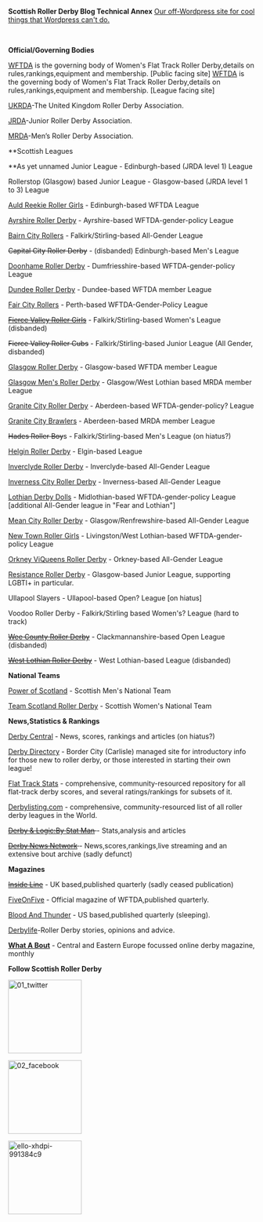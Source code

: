 **Scottish Roller Derby Blog Technical Annex**
[Our off-Wordpress site for cool things that Wordpress can't do.](https://aoanla.pythonanywhere.com/index.html)

 

**Official/Governing Bodies**

[WFTDA](https://wftda.com/) is the governing body of Women's Flat Track Roller Derby,details on rules,rankings,equipment and membership. [Public facing site]
[WFTDA](https://wftda.org/) is the governing body of Women's Flat Track Roller Derby,details on rules,rankings,equipment and membership. [League facing site]

[UKRDA](http://ukrda.org.uk/)-The United Kingdom Roller Derby Association.

[JRDA](http://www.juniorrollerderby.org/)-Junior Roller Derby Association.

[MRDA](http://www.mensrollerderbyassociation.com/)-Men’s Roller Derby Association.

**Scottish Leagues


**As yet unnamed Junior League - Edinburgh-based (JRDA level 1) League

Rollerstop (Glasgow) based Junior League - Glasgow-based (JRDA level 1 to 3) League

[Auld Reekie Roller Girls](http://arrg.co.uk) - Edinburgh-based WFTDA League

[Ayrshire Roller Derby](https://www.facebook.com/Ayrshire-Roller-Derby-Official-618921518215712/) - Ayrshire-based WFTDA-gender-policy League

[Bairn City Rollers](https://www.facebook.com/BairnCityRollers/) - Falkirk/Stirling-based All-Gender League

<del>Capital City Roller Derby</del> - (disbanded) Edinburgh-based Men's League

[Doonhame Roller Derby](https://www.facebook.com/DoonhameDerbyDolls/) - Dumfriesshire-based WFTDA-gender-policy League

[Dundee Roller Derby](http://dundeerollergirls.wix.com/thedrg) - Dundee-based WFTDA member League

[Fair City Rollers](https://www.facebook.com/FairCityRollers/) - Perth-based WFTDA-Gender-Policy League

[<del>Fierce Valley Roller Girls</del>](http://www.fvrg.co.uk/) - Falkirk/Stirling-based Women's League (disbanded)

<del>Fierce Valley Roller Cubs</del> - Falkirk/Stirling-based Junior League (All Gender, disbanded)

[Glasgow Roller Derby](http://glasgowrollerderby.com) - Glasgow-based WFTDA member League

[Glasgow Men's Roller Derby](https://www.facebook.com/pg/GlasgowMensRollerDerby/) - Glasgow/West Lothian based MRDA member League

[Granite City Roller Derby](http://www.granitecityrollerderby.co.uk/) - Aberdeen-based WFTDA-gender-policy? League

[Granite City Brawlers](https://www.facebook.com/granitecitybrawlers/) - Aberdeen-based MRDA member League

<del>Hades Roller Boy</del>s - Falkirk/Stirling-based Men's League (on hiatus?)

[Helgin Roller Derby](https://helginrollerderby.wordpress.com/) - Elgin-based League

[Inverclyde Roller Derby](https://www.facebook.com/InverclydeRollerDerby/) - Inverclyde-based All-Gender League

[Inverness City Roller Derby](http://www.invernessrollerderby.com/) - Inverness-based All-Gender League

[Lothian Derby Dolls](http://lothianderbydolls.com/) - Midlothian-based WFTDA-gender-policy League [additional All-Gender league in "Fear and Lothian"]

[Mean City Roller Derby](http://www.meancityrollerderby.com/index.php) - Glasgow/Renfrewshire-based All-Gender League

[New Town Roller Girls](http://www.ntrg.uk/) - Livingston/West Lothian-based WFTDA-gender-policy League

[Orkney ViQueens Roller Derby](https://www.facebook.com/OrkneyViqueens/) - Orkney-based All-Gender League

[Resistance Roller Derby](http://resistancerdg.tumblr.com/) - Glasgow-based Junior League, supporting LGBTI+ in particular.

Ullapool Slayers - Ullapool-based Open? League [on hiatus]

Voodoo Roller Derby - Falkirk/Stirling based Women's? League (hard to track)

<del>[Wee County Roller Derby](http://weecrd.wixsite.com/weecrd)</del> - Clackmannanshire-based Open League (disbanded)

[<del>West Lothian Roller Derby</del>](https://www.facebook.com/westlothianrollerderby/) - West Lothian-based League (disbanded)

**National Teams**

[Power of Scotland](https://www.facebook.com/PowerOfScotland/) - Scottish Men's National Team

[Team Scotland Roller Derby](http://teamscotlandrollerderby.com/) - Scottish Women's National Team

**News,Statistics &amp; Rankings**

[Derby Central](http://www.derbycentral.net/) - News, scores, rankings and articles (on hiatus?)

[Derby Directory](http://derbydirectory.info/) - Border City (Carlisle) managed site for introductory info for those new to roller derby, or those interested in starting their own league!

[Flat Track Stats](http://flattrackstats.com/) - comprehensive, community-resourced repository for all flat-track derby scores, and several ratings/rankings for subsets of it.

[Derbylisting.com](http://derbylisting.com/dl/grid/) - comprehensive, community-resourced list of all roller derby leagues in the World.

<del>[Derby &amp; Logic:By Stat Man](http://derbyladder.blogspot.co.uk/) </del>- Stats,analysis and articles

<del>[Derby News Network](http://www.derbynewsnetwork.com/) </del>- News,scores,rankings,live streaming and an extensive bout archive (sadly defunct)

**Magazines**

<del>[Inside Line](http://www.insidelinemagazine.co.uk/about/)</del> - UK based,published quarterly (sadly ceased publication)

[FiveOnFive](http://fiveonfivemag.com/) - Official magazine of WFTDA,published quarterly.

[Blood And Thunder](http://www.bloodandthundermag.com/) - US based,published quarterly (sleeping).

[Derbylife](http://www.derbylife.com/)-Roller Derby stories, opinions and advice.

[**What A Bout**](https://whataboutmagazine.com/) - Central and Eastern Europe focussed online derby magazine, monthly

**Follow Scottish Roller Derby**

[<img class="alignleft size-full wp-image-4730" src="https://scottishrollerderby.files.wordpress.com/2013/04/01_twitter.png" alt="01_twitter" width="150" height="150">](https://twitter.com/ScotRollerDerby)

[<img class="alignleft size-full wp-image-4731" src="https://scottishrollerderby.files.wordpress.com/2013/04/02_facebook.png" alt="02_facebook" width="150" height="150">](https://www.facebook.com/scottish.rollerderby)

[<img class="alignleft size-full wp-image-4732" src="https://scottishrollerderby.files.wordpress.com/2013/04/ello-xhdpi-991384c9.png" alt="ello-xhdpi-991384c9" width="150" height="150">](https://ello.co/scottishrollerderby)</body></html>
